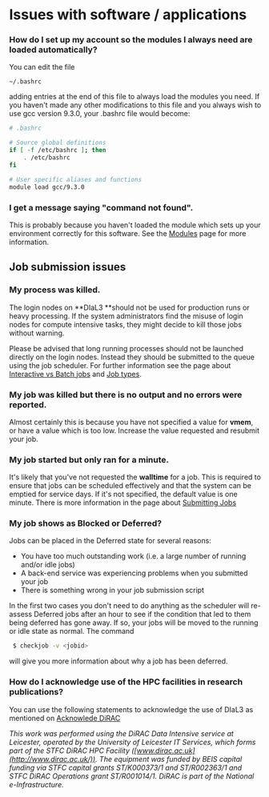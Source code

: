 # Issues with software / applications

### How do I set up my account so the modules I always need are loaded automatically?

You can edit the file

```
~/.bashrc
```

adding entries at the end of this file to always load the modules you need. If you haven't made any other modifications to this file and you always  wish to use gcc version 9.3.0, your .bashrc file would become:

```bash
# .bashrc

# Source global definitions
if [ -f /etc/bashrc ]; then
    . /etc/bashrc
fi

# User specific aliases and functions
module load gcc/9.3.0
```

### I get a message saying "command not found".

This is probably because you haven't loaded the module which sets up your environment correctly for this software. See the [Modules](../Software/module_system.md) page for more information.

## Job submission issues

### My process was killed.

The login nodes on **DIaL3 **should not be used for production runs or heavy processing. If the system administrators find the misuse of login nodes for compute intensive tasks, they might decide to kill those jobs without warning. 

Please be advised that long running processes should not be launched directly on the login nodes.  Instead they should be submitted to the queue using the job scheduler. For  further information see the page about [Interactive vs Batch jobs](../Run_computation/interactive_or_batch.md) and [Job types](../Run_computation/job_types.md).

### My job was killed but there is no output and no errors were reported.

Almost certainly this is because you have not specified a value for **vmem**, or have a value which is too low. Increase the value requested and resubmit your job.

### My job started but only ran for a minute.

It's likely that you've not requested the **walltime** for a job. This is required to ensure that jobs can be scheduled  effectively and that the system can be emptied for service days. If it's not specified, the default value is one minute. There is more  information in the page about [Submitting Jobs](../Run_computation/job_types.md)

### My job shows as Blocked or Deferred?

Jobs can be placed in the Deferred state for several reasons:

- You have too much outstanding work (i.e. a large number of running and/or idle jobs)
- A back-end service was experiencing problems when you submitted your job
- There is something wrong in your job submission script

In the first two cases you don't need to do anything as the scheduler will re-assess Deferred jobs after an hour to see if the condition that led  to them being deferred has gone away. If so, your jobs will be moved to the running or idle state as normal. The command

```bash
 $ checkjob -v <jobid>
```

will give you more information about why a job has been deferred.

### How do I acknowledge use of the HPC facilities in research publications?

You can use the following statements to acknowledge the use of DIaL3 as mentioned on [Acknowlede DiRAC](https://dirac.ac.uk/community/#Acknowledge)

*This work was performed using the DiRAC Data Intensive service at Leicester, operated by the University of Leicester IT Services, which forms part of the STFC DiRAC HPC Facility ([www.dirac.ac.uk](http://www.dirac.ac.uk/)). The equipment was funded by BEIS capital funding via STFC capital grants ST/K000373/1 and ST/R002363/1 and STFC DiRAC Operations grant ST/R001014/1. DiRAC is part of the National e-Infrastructure.*


